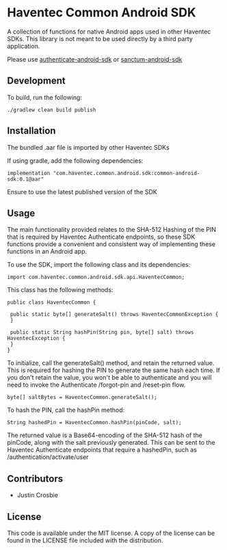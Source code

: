 # Haventec Common Android SDK

A collection of functions for native Android apps used in other Haventec SDKs. This library is not meant to be used directly by a third party application.

Please use [authenticate-android-sdk](https://github.com/Haventec/authenticate-android-sdk) or
[sanctum-android-sdk](https://github.com/Haventec/sanctum-android-sdk)


## Development
To build, run the following:
```
./gradlew clean build publish
```

## Installation

The bundled .aar file is imported by other Haventec SDKs

If using gradle, add the following dependencies:

```
implementation "com.haventec.common.android.sdk:common-android-sdk:0.1@aar"
```

Ensure to use the latest published version of the SDK

## Usage

The main functionality provided relates to the SHA-512 Hashing of the PIN that is required by Haventec Authenticate endpoints,
so these SDK functions provide a convenient and consistent way of implementing these functions in an Android app.

To use the SDK, import the following class and its dependencies:
```
import com.haventec.common.android.sdk.api.HaventecCommon;
```

This class has the following methods:
```
public class HaventecCommon {

 public static byte[] generateSalt() throws HaventecCommonException {
 }

 public static String hashPin(String pin, byte[] salt) throws HaventecException {
 }
}
```

To initialize, call the generateSalt() method, and retain the returned value. This is required for hashing the PIN to generate the same hash each time.
If you don't retain the value, you won't be able to authenticate and you will need to invoke the Authenticate /forgot-pin and /reset-pin flow.
```
byte[] saltBytes = HaventecCommon.generateSalt();
```

To hash the PIN, call the hashPin method:
```
String hashedPin = HaventecCommon.hashPin(pinCode, salt);
```

The returned value is a Base64-encoding of the SHA-512 hash of the pinCode, along with the salt previously generated.
This can be sent to the Haventec Authenticate endpoints that require a hashedPin, such as /authentication/activate/user


## Contributors

 - Justin Crosbie

## License

This code is available under the MIT license. A copy of the license can be found in the LICENSE file included with the distribution.
